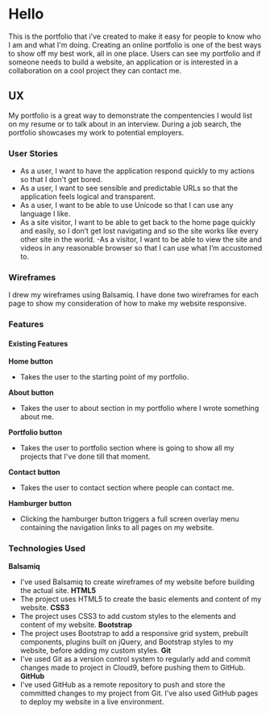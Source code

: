 # Hello

 This is the portfolio  that  i've created  to make it easy for people to know who  I am and what I'm doing. Creating an online portfolio is one of the best ways to show off my best work, all in one place. Users can see my portfolio and if someone needs to build a website, an application or is interested in a collaboration on a cool project they can contact me.

## UX

My portfolio is a great way to demonstrate the compentencies I would list on my resume or to talk about in an interview. During a job search, the portfolio showcases my work to potential employers. 

### User Stories
- As a user, I want to have the application respond quickly to my actions so that I don't get bored. 
- As a user, I want to see sensible and predictable URLs so that the application feels logical and transparent. 
- As a user, I want to be able to use Unicode so that I can use any language I like.  
- As a site visitor, I want to be able to get back to the home page quickly and easily, so I don’t get lost navigating
and so the site works like every other site in the world.
-As a visitor, I want to be able to view the site and videos in any reasonable browser so that I can use what I’m
accustomed to. 


### Wireframes

I drew my wireframes using Balsamiq. I have done two wireframes for each page to show my consideration of how to make my website responsive.


### Features
#### Existing Features
**Home button**
- Takes the user to the starting point of my portfolio.

**About button**
- Takes the user to about section in my portfolio where I wrote something about me.

**Portfolio button**
- Takes the user to portfolio section where is going to show all my projects that I've done till that moment.

**Contact button**
- Takes the user to contact section where people  can contact me.

**Hamburger button**
- Clicking the hamburger button triggers a full screen overlay menu containing the navigation links to all pages on my website.

### Technologies Used
**Balsamiq**
- I've used Balsamiq to create wireframes of my website before building the actual site.
**HTML5**
- The project uses HTML5 to create the basic elements and content of my website.
**CSS3**
- The project uses CSS3 to add custom styles to the elements and content of my website.
**Bootstrap**
- The project uses Bootstrap to add a responsive grid system, prebuilt components, plugins built on jQuery, and Bootstrap styles to my website, before adding my custom styles.
**Git** 
- I've used Git as a version control system to regularly add and commit changes made to project in Cloud9, before pushing them to GitHub.
**GitHub** 
- I've used GitHub as a remote repository to push and store the committed changes to my project from Git. I've also used GitHub pages to deploy my website in a live environment.
